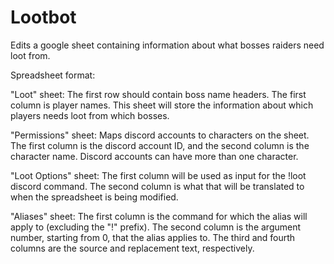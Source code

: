 # Lootbot
Edits a google sheet containing information about what bosses raiders need loot from.

Spreadsheet format:

"Loot" sheet:
The first row should contain boss name headers. The first column is player names. This sheet will store the information about which players needs loot from which bosses.

"Permissions" sheet:
Maps discord accounts to characters on the sheet. The first column is the discord account ID, and the second column is the character name. Discord accounts can have more than one character.

"Loot Options" sheet:
The first column will be used as input for the !loot discord command. The second column is what that will be translated to when the spreadsheet is being modified.

"Aliases" sheet:
The first column is the command for which the alias will apply to (excluding the "!" prefix). The second column is the argument number, starting from 0, that the alias applies to. The third and fourth columns are the source and replacement text, respectively.
